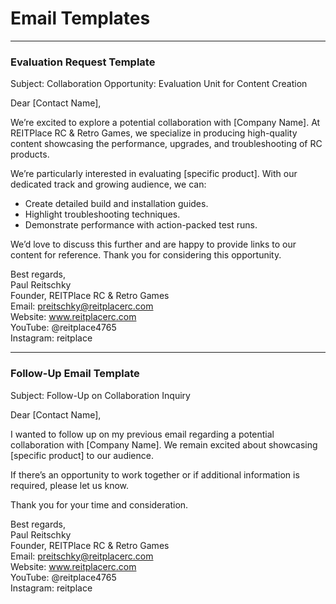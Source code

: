 # Email Templates

---

### **Evaluation Request Template**

Subject: Collaboration Opportunity: Evaluation Unit for Content Creation  

Dear [Contact Name],

We’re excited to explore a potential collaboration with [Company Name]. At REITPlace RC & Retro Games, we specialize in producing high-quality content showcasing the performance, upgrades, and troubleshooting of RC products.  

We’re particularly interested in evaluating [specific product]. With our dedicated track and growing audience, we can:  
- Create detailed build and installation guides.  
- Highlight troubleshooting techniques.  
- Demonstrate performance with action-packed test runs.

We’d love to discuss this further and are happy to provide links to our content for reference. Thank you for considering this opportunity.

Best regards,  
Paul Reitschky  
Founder, REITPlace RC & Retro Games  
Email: preitschky@reitplacerc.com  
Website: www.reitplacerc.com  
YouTube: @reitplace4765  
Instagram: reitplace  

---

### **Follow-Up Email Template**

Subject: Follow-Up on Collaboration Inquiry  

Dear [Contact Name],

I wanted to follow up on my previous email regarding a potential collaboration with [Company Name]. We remain excited about showcasing [specific product] to our audience.  

If there’s an opportunity to work together or if additional information is required, please let us know.  

Thank you for your time and consideration.  

Best regards,  
Paul Reitschky  
Founder, REITPlace RC & Retro Games  
Email: preitschky@reitplacerc.com  
Website: www.reitplacerc.com  
YouTube: @reitplace4765  
Instagram: reitplace  
